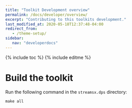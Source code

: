 ```yaml
---
title: "Toolkit Development overview"
permalink: /docs/developer/overview/
excerpt: "Contributing to this toolkits development."
last_modified_at: 2020-05-18T12:37:48-04:00
redirect_from:
   - /theme-setup/
sidebar:
   nav: "developerdocs"
---
```

{% include toc %}
{% include editme %}

# Build the toolkit

Run the following command in the `streamsx.dps` directory:

    make all


